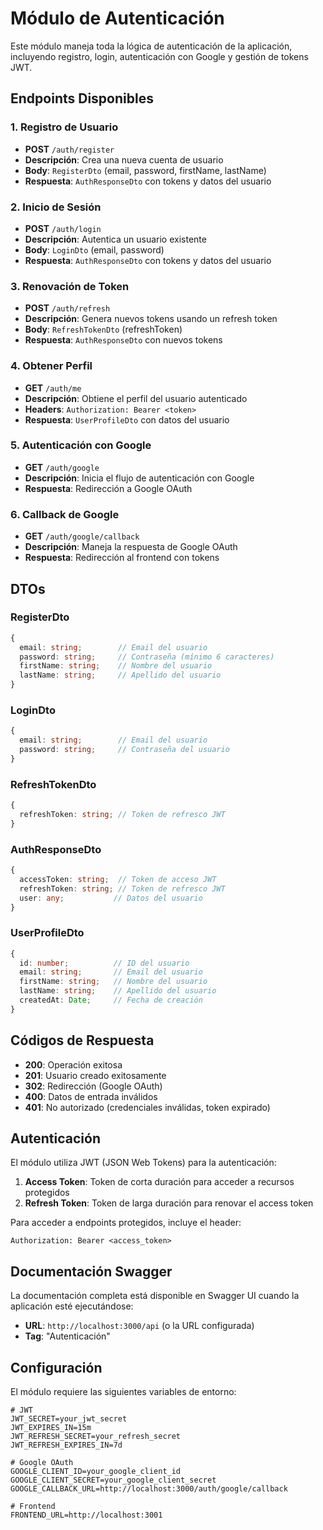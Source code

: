 # Módulo de Autenticación

Este módulo maneja toda la lógica de autenticación de la aplicación, incluyendo registro, login, autenticación con Google y gestión de tokens JWT.

## Endpoints Disponibles

### 1. Registro de Usuario
- **POST** `/auth/register`
- **Descripción**: Crea una nueva cuenta de usuario
- **Body**: `RegisterDto` (email, password, firstName, lastName)
- **Respuesta**: `AuthResponseDto` con tokens y datos del usuario

### 2. Inicio de Sesión
- **POST** `/auth/login`
- **Descripción**: Autentica un usuario existente
- **Body**: `LoginDto` (email, password)
- **Respuesta**: `AuthResponseDto` con tokens y datos del usuario

### 3. Renovación de Token
- **POST** `/auth/refresh`
- **Descripción**: Genera nuevos tokens usando un refresh token
- **Body**: `RefreshTokenDto` (refreshToken)
- **Respuesta**: `AuthResponseDto` con nuevos tokens

### 4. Obtener Perfil
- **GET** `/auth/me`
- **Descripción**: Obtiene el perfil del usuario autenticado
- **Headers**: `Authorization: Bearer <token>`
- **Respuesta**: `UserProfileDto` con datos del usuario

### 5. Autenticación con Google
- **GET** `/auth/google`
- **Descripción**: Inicia el flujo de autenticación con Google
- **Respuesta**: Redirección a Google OAuth

### 6. Callback de Google
- **GET** `/auth/google/callback`
- **Descripción**: Maneja la respuesta de Google OAuth
- **Respuesta**: Redirección al frontend con tokens

## DTOs

### RegisterDto
```typescript
{
  email: string;        // Email del usuario
  password: string;     // Contraseña (mínimo 6 caracteres)
  firstName: string;    // Nombre del usuario
  lastName: string;     // Apellido del usuario
}
```

### LoginDto
```typescript
{
  email: string;        // Email del usuario
  password: string;     // Contraseña del usuario
}
```

### RefreshTokenDto
```typescript
{
  refreshToken: string; // Token de refresco JWT
}
```

### AuthResponseDto
```typescript
{
  accessToken: string;  // Token de acceso JWT
  refreshToken: string; // Token de refresco JWT
  user: any;           // Datos del usuario
}
```

### UserProfileDto
```typescript
{
  id: number;          // ID del usuario
  email: string;       // Email del usuario
  firstName: string;   // Nombre del usuario
  lastName: string;    // Apellido del usuario
  createdAt: Date;     // Fecha de creación
}
```

## Códigos de Respuesta

- **200**: Operación exitosa
- **201**: Usuario creado exitosamente
- **302**: Redirección (Google OAuth)
- **400**: Datos de entrada inválidos
- **401**: No autorizado (credenciales inválidas, token expirado)

## Autenticación

El módulo utiliza JWT (JSON Web Tokens) para la autenticación:

1. **Access Token**: Token de corta duración para acceder a recursos protegidos
2. **Refresh Token**: Token de larga duración para renovar el access token

Para acceder a endpoints protegidos, incluye el header:
```
Authorization: Bearer <access_token>
```

## Documentación Swagger

La documentación completa está disponible en Swagger UI cuando la aplicación esté ejecutándose:
- **URL**: `http://localhost:3000/api` (o la URL configurada)
- **Tag**: "Autenticación"

## Configuración

El módulo requiere las siguientes variables de entorno:

```env
# JWT
JWT_SECRET=your_jwt_secret
JWT_EXPIRES_IN=15m
JWT_REFRESH_SECRET=your_refresh_secret
JWT_REFRESH_EXPIRES_IN=7d

# Google OAuth
GOOGLE_CLIENT_ID=your_google_client_id
GOOGLE_CLIENT_SECRET=your_google_client_secret
GOOGLE_CALLBACK_URL=http://localhost:3000/auth/google/callback

# Frontend
FRONTEND_URL=http://localhost:3001
``` 